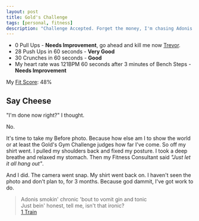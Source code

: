 ```yaml
---
layout: post
title: Gold's Challenge
tags: [personal, fitness]
description: "Challenge Accepted. Forget the money, I'm chasing Adonis."
---
```


- 0 Pull Ups - **Needs Improvement**, go ahead and kill me now [Trevor](trevor_davis).
- 28 Push Ups in 60 seconds - **Very Good**
- 30 Crunches in 60 seconds - **Good**
- My heart rate was 121BPM 60 seconds after 3 minutes of Bench Steps - **Needs Improvement**

My [Fit Score](http://strength-exchange.goldsgym.com/fit-test/): 48%

## Say Cheese

"I'm done now right?" I thought.

No.

It's time to take my Before photo. Because how else am I to show the world or at least the Gold's Gym Challenge judges how far I've come. So off my shirt went. I pulled my shoulders back and fixed my posture. I took a deep breathe and relaxed my stomach. Then my Fitness Consultant said _"Just let it all hang out"_.

And I did. The camera went snap. My shirt went back on. I haven't seen the photo and don't plan to, for 3 months. Because god dammit, I've got work to do.

> Adonis smokin' chronic 'bout to vomit gin and tonic<br />
> Just bein' honest, tell me, isn't that ironic?<br />
> [1 Train](http://genius.com/A-ap-rocky-1-train-lyrics)
